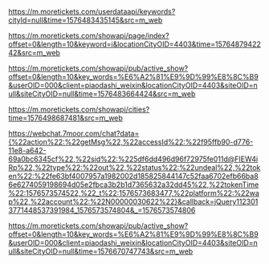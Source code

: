 <!-- search页面热门搜索请求 -->
https://m.moretickets.com/userdataapi/keywords?cityId=null&time=1576483435145&src=m_web

<!-- search页面关键字检索请求 -->
https://m.moretickets.com/showapi/page/index?offset=0&length=10&keyword=i&locationCityOID=4403&time=1576487942242&src=m_web

<!-- search页面热门明星名字请求 -->
https://m.moretickets.com/showapi/pub/active_show?offset=0&length=10&key_words=%E6%A2%81%E9%9D%99%E8%8C%B9&userOID=000&client=piaodashi_weixin&locationCityOID=4403&siteOID=null&siteCityOID=null&time=1576483664424&src=m_web


<!-- 所有城市 -->
https://m.moretickets.com/showapi/cities?time=1576498687481&src=m_web

<!-- 智能客服 -->
https://webchat.7moor.com/chat?data={%22action%22:%22getMsg%22,%22accessId%22:%22f95ffb90-d776-11e8-a642-69a0bc6345cf%22,%22sid%22:%225df6dd496d96f72975fe011d@FIEW4iRp%22,%22type%22:%22out%22,%22status%22:%22undeal%22,%22token%22:%22fe63bf4007957a1982002d185825844147c52faa6702efb66ba86e6274059198694d05e2fbca3b2b1d7365632a32dd45%22,%22tokenTime%22:1576573574522,%22_t%22:1576573683477,%22platform%22:%22wap%22,%22account%22:%22N00000030622%22}&callback=jQuery1123013771448537391984_1576573574804&_=1576573574806

<!-- 梁静茹 -->
https://m.moretickets.com/showapi/pub/active_show?offset=0&length=10&key_words=%E6%A2%81%E9%9D%99%E8%8C%B9&userOID=000&client=piaodashi_weixin&locationCityOID=4403&siteOID=null&siteCityOID=null&time=1576670747743&src=m_web
